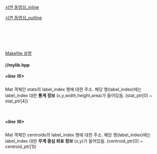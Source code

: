 [시연 동영상_inline](https://www.youtube.com/watch?v=tSsMGaWjzh0)

[시연 동영상_outline](https://www.youtube.com/watch?v=yzUuTJRe2NU)


<br/><br/><br/><br/>


[Makefile 설명](https://github.com/jogeonuuuu/smart-vision/blob/main/linedetect_sim/README.md)

</p>


#### //mylib.hpp

##### <line 15>
Mat 객체인 stats의 label_index 행에 대한 주소.
해당 행(label_index)에는 label_index 대한 **통계 정보** (x,y,width,height,area)가 들어있음.
(stat_ptr[0] ~ stat_ptr[4])

<br/>

##### <line 16>
Mat 객체인 centroids의 label_index 행에 대한 주소.
해당 행(label_index)에는 label_index 대한 **무계 중심 좌표 정보** (x,y)가 들어있음.
(centroid_ptr[0] ~ centroid_ptr[1])
